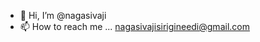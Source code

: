 - 👋 Hi, I’m @nagasivaji
- 📫 How to reach me ... nagasivajisirigineedi@gmail.com

<!---
nagasivaji/nagasivaji is a ✨ special ✨ repository because its `README.md` (this file) appears on your GitHub profile.
You can click the Preview link to take a look at your changes.
--->
